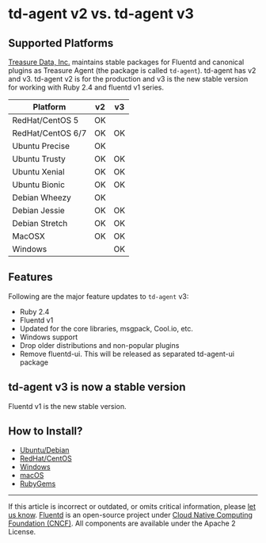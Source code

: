 # td-agent v2 vs. td-agent v3

## Supported Platforms

[Treasure Data, Inc.](https://www.treasuredata.com) maintains stable packages
for Fluentd and canonical plugins as Treasure Agent (the package is called
`td-agent`). td-agent has v2 and v3. td-agent v2 is for the production and v3 is
the new stable version for working with Ruby 2.4 and fluentd v1 series.


|  Platform         | v2 | v3 |
| ----------------- | -- | -- |
| RedHat/CentOS 5   | OK |    |
| RedHat/CentOS 6/7 | OK | OK |
| Ubuntu Precise    | OK |    |
| Ubuntu Trusty     | OK | OK |
| Ubuntu Xenial     | OK | OK |
| Ubuntu Bionic     | OK | OK |
| Debian Wheezy     | OK |    |
| Debian Jessie     | OK | OK |
| Debian Stretch    | OK | OK |
| MacOSX            | OK | OK |
| Windows           |    | OK |

## Features

Following are the major feature updates to `td-agent` v3:

- Ruby 2.4
- Fluentd v1
- Updated for the core libraries, msgpack, Cool.io, etc.
- Windows support
- Drop older distributions and non-popular plugins
- Remove fluentd-ui. This will be released as separated td-agent-ui package

## td-agent v3 is now a stable version

Fluentd v1 is the new stable version.

## How to Install?

* [Ubuntu/Debian](/install/install-by-deb.md)
* [RedHat/CentOS](/install/install-by-rpm.md)
* [Windows](/install/install-by-msi.md)
* [macOS](/install/install-by-dmg.md)
* [RubyGems](/install/install-by-gem.md)

------------------------------------------------------------------------

If this article is incorrect or outdated, or omits critical information, please [let us know](https://github.com/fluent/fluentd-docs-gitbook/issues?state=open).
[Fluentd](http://www.fluentd.org/) is an open-source project under [Cloud Native Computing Foundation (CNCF)](https://cncf.io/). All components are available under the Apache 2 License.
